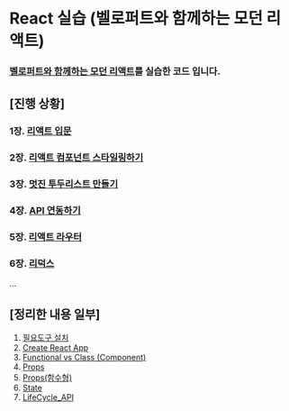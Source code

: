 # React 실습 (벨로퍼트와 함께하는 모던 리액트)

### [벨로퍼트와 함께하는 모던 리액트](https://react.vlpt.us/)를 실습한 코드 입니다.

## [진행 상황]

### 1장. [리액트 입문](./react)

### 2장. [리액트 컴포넌트 스타일링하기](./reactStyling)

### 3장. [멋진 투두리스트 만들기](./reactTodoApp)

### 4장. [API 연동하기](./reactApi)

### 5장. [리액트 라우터](./reactRouter)

### 6장. [리덕스](./redux)

...

## [정리한 내용 일부]

1. [필요도구 설치](./docs/필요도구_설치.md)
2. [Create React App](./docs/Create_React_App.md)
3. [Functional vs Class (Component)](<./docs/Functional_vs_Class(Component).md>)
4. [Props](./docs/Props.md)
5. [Props(함수형)](./docs/함수형_Props.md)
6. [State](./docs/State.md)
7. [LifeCycle_API](./docs/LifeCycle_API.md)
